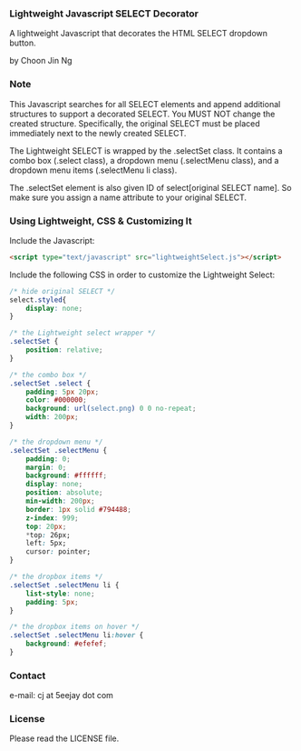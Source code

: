 ### Lightweight Javascript SELECT Decorator

A lightweight Javascript that decorates the HTML SELECT dropdown button.

by Choon Jin Ng

### Note

This Javascript searches for all SELECT elements and append additional structures to support a decorated SELECT.
You MUST NOT change the created structure. Specifically, the original SELECT must be placed immediately next to the newly created SELECT.

The Lightweight SELECT is wrapped by the .selectSet class. It contains a combo box (.select class), a dropdown menu (.selectMenu class), and a dropdown menu items (.selectMenu li class).

The .selectSet element is also given ID of select[original SELECT name]. So make sure you assign a name attribute to your original SELECT.

### Using Lightweight, CSS & Customizing It

Include the Javascript:

```html
<script type="text/javascript" src="lightweightSelect.js"></script>
```

Include the following CSS in order to customize the Lightweight Select:

```css
/* hide original SELECT */
select.styled{
	display: none;
}

/* the Lightweight select wrapper */
.selectSet {
    position: relative;
}

/* the combo box */
.selectSet .select {
	padding: 5px 20px;
    color: #000000;
    background: url(select.png) 0 0 no-repeat;
    width: 200px;
}

/* the dropdown menu */
.selectSet .selectMenu {
    padding: 0;
    margin: 0;
    background: #ffffff;
    display: none;
    position: absolute;
    min-width: 200px;
    border: 1px solid #794488;
    z-index: 999;
    top: 20px;
    *top: 26px;
    left: 5px;
    cursor: pointer;
}

/* the dropbox items */
.selectSet .selectMenu li {
    list-style: none;
    padding: 5px; 
}

/* the dropbox items on hover */
.selectSet .selectMenu li:hover {
	background: #efefef;
}
```

### Contact

e-mail: cj at 5eejay dot com

### License

Please read the LICENSE file.

